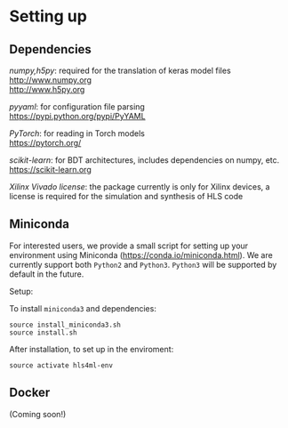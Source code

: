 # Setting up

## Dependencies

_numpy,h5py_: required for the translation of keras model files <br/>
http://www.numpy.org <br/>
http://www.h5py.org <br/>

_pyyaml_: for configuration file parsing <br/>
https://pypi.python.org/pypi/PyYAML <br/>

_PyTorch_: for reading in Torch models <br/>
https://pytorch.org/ <br/>

_scikit-learn_: for BDT architectures, includes dependencies on numpy, etc. <br/>
https://scikit-learn.org <br/>

_Xilinx Vivado license_: the package currently is only for Xilinx devices, a license is required for the simulation and synthesis of HLS code

## Miniconda

For interested users, we provide a small script for setting up your environment using Miniconda (https://conda.io/miniconda.html).  We are currently support both `Python2` and `Python3`. `Python3` will be supported by default in the future.

Setup: 

To install `miniconda3` and dependencies:
```
source install_miniconda3.sh
source install.sh
```

After installation, to set up in the enviroment:
```
source activate hls4ml-env
```

## Docker

(Coming soon!)
